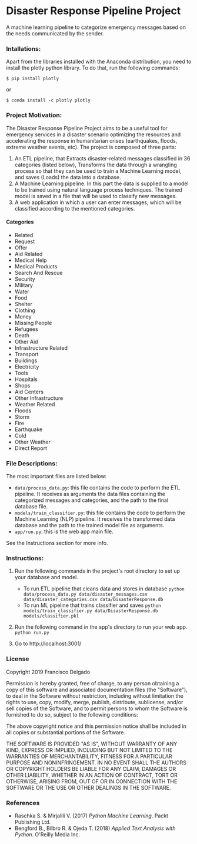 # Disaster Response Pipeline Project

A machine learning pipeline to categorize emergency messages based on the needs communicated by the sender.

### Intallations:

Apart from the libraries installed with the Anaconda distribution, you need to install the plotly python library. To do that, run the following commands:

`$ pip install plotly`

or

`$ conda install -c plotly plotly`


### Project Motivation:

The Disaster Response Pipeline Project aims to be a useful tool for emergency services in a disaster scenario
optimizing the resources and accelerating the response in humanitarian crises (earthquakes, floods, extreme weather events, etc).
The project is composed of three parts:

1. An ETL pipeline, that Extracts disaster-related messages classified in 36 categories (listed below), Transforms the data through a wrangling process
so that they can be used to train a Machine Learning model, and saves (Loads) the data into a database.
2. A Machine Learning pipeline. In this part the data is supplied to a model to be trained using natural language process techniques.
The trained model is saved in a file that will be used to classify new messages.
3. A web application in which a user can enter messages, which will be classified according to the mentioned categories. 

#### Categories

- Related
- Request
- Offer
- Aid Related
- Medical Help
- Medical Products
- Search And Rescue
- Security
- Military
- Water
- Food
- Shelter
- Clothing
- Money
- Missing People
- Refugees
- Death
- Other Aid
- Infrastructure Related
- Transport
- Buildings
- Electricity
- Tools
- Hospitals
- Shops
- Aid Centers
- Other Infrastructure
- Weather Related
- Floods
- Storm
- Fire
- Earthquake
- Cold
- Other Weather
- Direct Report

### File Descriptions:

The most important files are listed below:

- `data/process_data.py`: this file contains the code to perform the ETL pipeline. 
It receives as arguments the data files containing the categorized messages and categories, and the path to the final database file.
- `models/train_classifier.py`: this file contains the code to perform the Machine Learning (NLP) pipeline. It receives the transformed data database
and the path to the trained model file as arguments.
- `app/run.py`: this is the web app main file.

See the Instructions section for more info.

### Instructions:
1. Run the following commands in the project's root directory to set up your database and model.

    - To run ETL pipeline that cleans data and stores in database
        `python data/process_data.py data/disaster_messages.csv data/disaster_categories.csv data/DisasterResponse.db`
    - To run ML pipeline that trains classifier and saves
        `python models/train_classifier.py data/DisasterResponse.db models/classifier.pkl`

2. Run the following command in the app's directory to run your web app.
    `python run.py`

3. Go to http://localhost:3001/


### License

Copyright 2019 Francisco Delgado

Permission is hereby granted, free of charge, to any person obtaining a copy of this software and associated documentation files (the "Software"), to deal in the Software without restriction, including without limitation the rights to use, copy, modify, merge, publish, distribute, sublicense, and/or sell copies of the Software, and to permit persons to whom the Software is furnished to do so, subject to the following conditions:

The above copyright notice and this permission notice shall be included in all copies or substantial portions of the Software.

THE SOFTWARE IS PROVIDED "AS IS", WITHOUT WARRANTY OF ANY KIND, EXPRESS OR IMPLIED, INCLUDING BUT NOT LIMITED TO THE WARRANTIES OF MERCHANTABILITY, FITNESS FOR A PARTICULAR PURPOSE AND NONINFRINGEMENT. IN NO EVENT SHALL THE AUTHORS OR COPYRIGHT HOLDERS BE LIABLE FOR ANY CLAIM, DAMAGES OR OTHER LIABILITY, WHETHER IN AN ACTION OF CONTRACT, TORT OR OTHERWISE, ARISING FROM, OUT OF OR IN CONNECTION WITH THE SOFTWARE OR THE USE OR OTHER DEALINGS IN THE SOFTWARE.

### References

- Raschka S. & Mirjalili V. (2017) *Python Machine Learning*. Packt Publishing Ltd.
- Bengford B., Bilbro R. & Ojeda T. (2018) *Applied Text Analysis with Python*. O'Reilly Media Inc.
